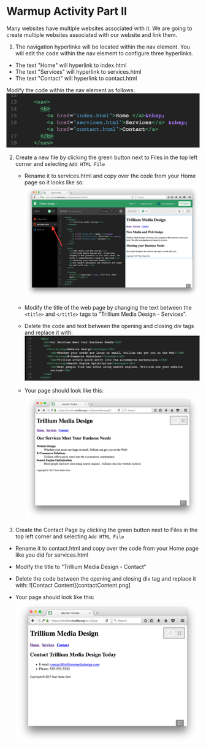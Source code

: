 # Warmup Activity Part II

Many websites have multiple websites associated with it. We are going to create multiple websites associated with our website and link them. 

1. The navigation hyperlinks will be located within the nav element. You will edit the code within the nav element to configure three hyperlinks. 
  - The text "Home" will hyperlink to index.html
  - The text "Services" will hyperlink to services.html
  - The text "Contact" will hyperlink to contact.html
  
  Modify the code within the nav element as follows:
  ![Nav](nav.png)
  
2. Create a new file by clicking the green button next to Files in the top left corner and selecting `Add HTML File`
   - Rename it to services.html and copy over the code from your Home page so it looks like so: 
   ![Services Inital](servicesInitial.png)
   
   - Modify the title of the web page by changing the text between the `<title>` and `</title>` tags to "Trillium Media Design - Services". 
   
   - Delete the code and text between the opening and closing div tags and replace it with: 
   ![Service Content](servicesContent.png)
   
   - Your page should look like this: 
   ![Services Final](servicesFinal.png)
   
3. Create the Contact Page by clicking the green button next to Files in the top left corner and selecting `Add HTML File` 
  - Rename it to contact.html and copy over the code from your Home page like you did for services.html
  
  - Modify the title to "Trillium Media Design - Contact" 
  
  - Delete the code between the opening and closing div tag and replace it with: 
  ![Contact Content](contactContent.png]
  
  - Your page should look like this:
  ![Contact Final](contactFinal.png)

